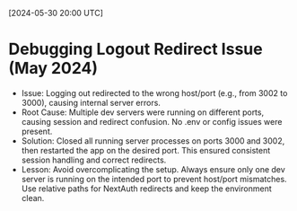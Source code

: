[2024-05-30 20:00 UTC]
# Debugging Logout Redirect Issue (May 2024)

- Issue: Logging out redirected to the wrong host/port (e.g., from 3002 to 3000), causing internal server errors.
- Root Cause: Multiple dev servers were running on different ports, causing session and redirect confusion. No .env or config issues were present.
- Solution: Closed all running server processes on ports 3000 and 3002, then restarted the app on the desired port. This ensured consistent session handling and correct redirects.
- Lesson: Avoid overcomplicating the setup. Always ensure only one dev server is running on the intended port to prevent host/port mismatches. Use relative paths for NextAuth redirects and keep the environment clean. 